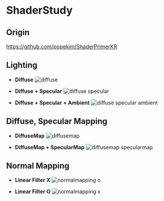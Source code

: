 # ShaderStudy

## Origin
https://github.com/popekim/ShaderPrimerKR

## Lighting
* **Diffuse**
![diffuse](https://cloud.githubusercontent.com/assets/13383741/23899924/93d3a30e-08fa-11e7-98d5-798485969ede.PNG)  
  
* **Diffuse + Specular**
![diffuse specular](https://cloud.githubusercontent.com/assets/13383741/23899926/93d52f08-08fa-11e7-9cd5-4d0717fdef9f.PNG)  
  
* **Diffuse + Specular + Ambient**
![diffuse specular ambient](https://cloud.githubusercontent.com/assets/13383741/23899925/93d550aa-08fa-11e7-9a53-224bbda00e46.PNG)

## Diffuse, Specular Mapping
* **DiffuseMap**
![diffusemap](https://cloud.githubusercontent.com/assets/13383741/23900097/2e5c54e8-08fb-11e7-8820-a873ea083f8e.PNG)

* **DiffuseMap + SpecularMap**
![diffusemap specularmap](https://cloud.githubusercontent.com/assets/13383741/23900096/2e58be28-08fb-11e7-8d04-dbdd8381220a.PNG)

## Normal Mapping
* **Linear Filter X**
![normalmapping o](https://cloud.githubusercontent.com/assets/13383741/23900163/77509e02-08fb-11e7-8a70-49055baf75f4.PNG)

* **Linear Filter O**
![normalmapping x](https://cloud.githubusercontent.com/assets/13383741/23900164/775af94c-08fb-11e7-97a9-f2ecaa7df340.PNG)
